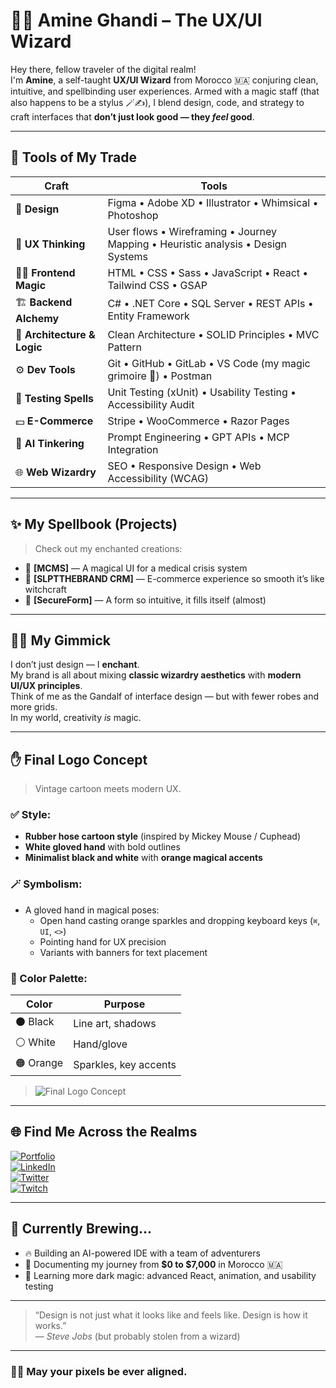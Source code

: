 # 🧙‍♂️ Amine Ghandi – The UX/UI Wizard

Hey there, fellow traveler of the digital realm!  
I'm **Amine**, a self-taught **UX/UI Wizard** from Morocco 🇲🇦 conjuring clean, intuitive, and spellbinding user experiences. Armed with a magic staff (that also happens to be a stylus 🪄✍️), I blend design, code, and strategy to craft interfaces that **don’t just look good — they *feel* good**.

---

## 🧰 Tools of My Trade

| Craft              | Tools |
|--------------------|-------|
| 🎨 **Design**       | Figma • Adobe XD • Illustrator • Whimsical • Photoshop |
| 🧠 **UX Thinking**  | User flows • Wireframing • Journey Mapping • Heuristic analysis • Design Systems |
| 🧑‍💻 **Frontend Magic** | HTML • CSS • Sass • JavaScript • React • Tailwind CSS • GSAP |
| 🏗️ **Backend Alchemy** | C# • .NET Core • SQL Server • REST APIs • Entity Framework |
| 🧱 **Architecture & Logic** | Clean Architecture • SOLID Principles • MVC Pattern |
| ⚙️ **Dev Tools**     | Git • GitHub • GitLab • VS Code (my magic grimoire 📜) • Postman |
| 🧪 **Testing Spells** | Unit Testing (xUnit) • Usability Testing • Accessibility Audit |
| 💵 **E-Commerce**    | Stripe • WooCommerce • Razor Pages |
| 🧠 **AI Tinkering**   | Prompt Engineering • GPT APIs • MCP Integration |
| 🌐 **Web Wizardry**  | SEO • Responsive Design • Web Accessibility (WCAG) |

---

## ✨ My Spellbook (Projects)

> Check out my enchanted creations:

- 🧪 **[MCMS]** — A magical UI for a medical crisis system  
- 🧼 **[SLPTTHEBRAND CRM]** — E-commerce experience so smooth it’s like witchcraft  
- 🔐 **[SecureForm]** — A form so intuitive, it fills itself (almost)

---

## 🧙‍♂️ My Gimmick

I don’t just design — I **enchant**.  
My brand is all about mixing **classic wizardry aesthetics** with **modern UI/UX principles**.  
Think of me as the Gandalf of interface design — but with fewer robes and more grids.  
In my world, creativity *is* magic.

---

## ✋ Final Logo Concept

> Vintage cartoon meets modern UX.

### ✅ Style:
- **Rubber hose cartoon style** (inspired by Mickey Mouse / Cuphead)
- **White gloved hand** with bold outlines
- **Minimalist black and white** with **orange magical accents**

### 🪄 Symbolism:
- A gloved hand in magical poses:
  - Open hand casting orange sparkles and dropping keyboard keys (`⌘`, `UI`, `<>`)
  - Pointing hand for UX precision
  - Variants with banners for text placement

### 🎨 Color Palette:

| Color         | Purpose               |
|---------------|------------------------|
| ⚫ Black       | Line art, shadows       |
| ⚪ White       | Hand/glove              |
| 🟠 Orange      | Sparkles, key accents   |

> ![Final Logo Concept](https://i.postimg.cc/XJg0gV52/Concept.png)

---

## 🌐 Find Me Across the Realms

[![Portfolio](https://img.shields.io/badge/Portfolio-My_Spellbook-orange?style=for-the-badge&logo=firefox)](https://#)  
[![LinkedIn](https://img.shields.io/badge/LinkedIn-Amine_Ghandi-blue?style=for-the-badge&logo=linkedin)](https://linkedin.com/in/amine-ghandi)  
[![Twitter](https://img.shields.io/badge/Twitter-@UXWizard-white?style=for-the-badge&logo=twitter)](https://x.com/DustNPC)  
[![Twitch](https://img.shields.io/badge/Twitch-Magic_Live-purple?style=for-the-badge&logo=twitch)](https://twitch.tv/DustNPC)

---

## 🧪 Currently Brewing...

- 🔥 Building an AI-powered IDE with a team of adventurers  
- 🎥 Documenting my journey from **$0 to $7,000** in Morocco 🇲🇦  
- 🧠 Learning more dark magic: advanced React, animation, and usability testing

---

> “Design is not just what it looks like and feels like. Design is how it works.”  
> — _Steve Jobs_ (but probably stolen from a wizard)

---

### 🧙‍♂️ May your pixels be ever aligned.
